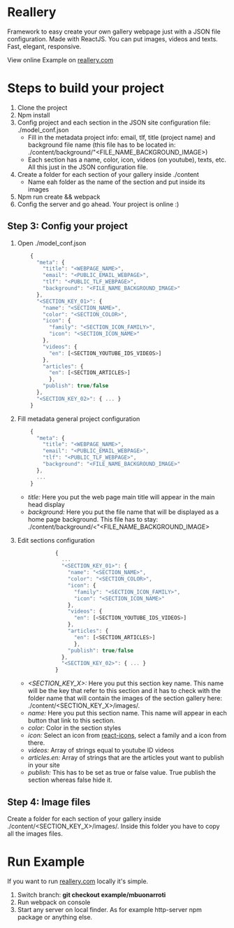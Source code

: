 # Reallery
Framework to easy create your own gallery webpage just with a JSON file configuration. Made with ReactJS. You can put images, videos and texts. Fast, elegant, responsive.


  View online Example on [reallery.com](http://www.reallery.com/)


# Steps to build your project
1. Clone the project
1. Npm install
1. Config project and each section in the JSON site configuration file: ./model_conf.json
    - Fill in the metadata project info: email, tlf, title (project name) and background file name (this file has to be located in: ./content/background/"<FILE_NAME_BACKGROUND_IMAGE>)
    - Each section has a name, color, icon, videos (on youtube), texts, etc. All this just in the JSON configuration file.
1. Create a folder for each section of your gallery inside ./content
    - Name eah folder as the name of the section and put inside its images
1. Npm run create && webpack
1. Config the server and go ahead. Your project is online :)


## Step 3: Config your project
1. Open ./model_conf.json
    ```javascript
        {
          "meta": {
            "title": "<WEBPAGE_NAME>",
            "email": "<PUBLIC_EMAIL_WEBPAGE>",
            "tlf": "<PUBLIC_TLF_WEBPAGE>",
            "background": "<FILE_NAME_BACKGROUND_IMAGE>"
          },
          "<SECTION_KEY_01>": {
            "name": "<SECTION_NAME>",
            "color": "<SECTION_COLOR>",
            "icon": {
              "family": "<SECTION_ICON_FAMILY>",
              "icon": "<SECTION_ICON_NAME>"
            },
            "videos": {
              "en": [<SECTION_YOUTUBE_IDS_VIDEOS>]
            },
            "articles": {
              "en": [<SECTION_ARTICLES>]
              },
            "publish": true/false
          },
          "<SECTION_KEY_02>": { ... }
        }

    ```

1. Fill metadata general project configuration
    ```javascript
        {
          "meta": {
            "title": "<WEBPAGE_NAME>",
            "email": "<PUBLIC_EMAIL_WEBPAGE>",
            "tlf": "<PUBLIC_TLF_WEBPAGE>",
            "background": "<FILE_NAME_BACKGROUND_IMAGE>"
          },
          ...
        }

    ```

    - *title:* Here you put the web page main title will appear in the main head display
    - *background:* Here you put the file name that will be displayed as a home page background. This file has to stay:  ./content/background/<"<FILE_NAME_BACKGROUND_IMAGE>

1. Edit sections configuration

    ```javascript
                {
                  ...
                  "<SECTION_KEY_01>": {
                    "name": "<SECTION_NAME>",
                    "color": "<SECTION_COLOR>",
                    "icon": {
                      "family": "<SECTION_ICON_FAMILY>",
                      "icon": "<SECTION_ICON_NAME>"
                    },
                    "videos": {
                      "en": [<SECTION_YOUTUBE_IDS_VIDEOS>]
                    },
                    "articles": {
                      "en": [<SECTION_ARTICLES>]
                      },
                    "publish": true/false
                  },
                  "<SECTION_KEY_02>": { ... }
                }

    ```

    - *<SECTION_KEY_X>:* Here you put this section key name. This name will be the key that refer to this section and it has to check with the folder name that will contain the images of the section gallery here: ./content/<SECTION_KEY_X>/images/.
    - *name:* Here you put this section name. This name will appear in each button that link to this section.
    - *color:* Color in the section styles
    - *icon:* Select an icon from [react-icons](https://gorangajic.github.io/react-icons/fa.html), select a family and a icon from there.
    - *videos:* Array of strings equal to youtube ID videos
    - *articles.en:* Array of strings that are the articles yout want to publish in your site
    - *publish:* This has to be set as true or false value. True publish the section whereas false hide it.


## Step 4: Image files

Create a folder for each section of your gallery inside ./content/<SECTION_KEY_X>/images/. Inside this folder you have to copy all the images files.

# Run Example
If you want to run [reallery.com](http://www.reallery.com/) locally it's simple.
1. Switch branch: **git checkout example/mbuonarroti**
1. Run webpack on console
1. Start any server on local finder. As for example http-server npm package or anything else.